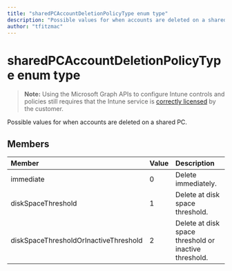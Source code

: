 ```yaml
---
title: "sharedPCAccountDeletionPolicyType enum type"
description: "Possible values for when accounts are deleted on a shared PC."
author: "tfitzmac"
---
```


# sharedPCAccountDeletionPolicyType enum type

> **Note:** Using the Microsoft Graph APIs to configure Intune controls and policies still requires that the Intune service is [correctly licensed](https://go.microsoft.com/fwlink/?linkid=839381) by the customer.

Possible values for when accounts are deleted on a shared PC.

## Members
|Member|Value|Description|
|:---|:---|:---|
|immediate|0|Delete immediately.|
|diskSpaceThreshold|1|Delete at disk space threshold.|
|diskSpaceThresholdOrInactiveThreshold|2|Delete at disk space threshold or inactive threshold.|



